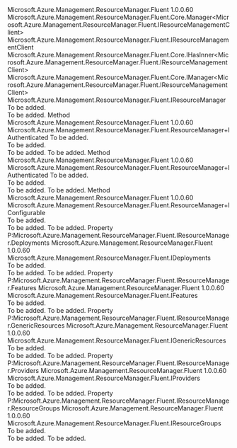 <Type Name="ResourceManager" FullName="Microsoft.Azure.Management.ResourceManager.Fluent.ResourceManager">
  <TypeSignature Language="C#" Value="public class ResourceManager : Microsoft.Azure.Management.ResourceManager.Fluent.Core.Manager&lt;Microsoft.Azure.Management.ResourceManager.Fluent.IResourceManagementClient&gt;, Microsoft.Azure.Management.ResourceManager.Fluent.Core.IHasInner&lt;Microsoft.Azure.Management.ResourceManager.Fluent.IResourceManagementClient&gt;, Microsoft.Azure.Management.ResourceManager.Fluent.Core.IManager&lt;Microsoft.Azure.Management.ResourceManager.Fluent.IResourceManagementClient&gt;, Microsoft.Azure.Management.ResourceManager.Fluent.IResourceManager" />
  <TypeSignature Language="ILAsm" Value=".class public auto ansi beforefieldinit ResourceManager extends Microsoft.Azure.Management.ResourceManager.Fluent.Core.Manager`1&lt;class Microsoft.Azure.Management.ResourceManager.Fluent.IResourceManagementClient&gt; implements class Microsoft.Azure.Management.ResourceManager.Fluent.Core.IHasInner`1&lt;class Microsoft.Azure.Management.ResourceManager.Fluent.IResourceManagementClient&gt;, class Microsoft.Azure.Management.ResourceManager.Fluent.Core.IManager`1&lt;class Microsoft.Azure.Management.ResourceManager.Fluent.IResourceManagementClient&gt;, class Microsoft.Azure.Management.ResourceManager.Fluent.Core.IManagerBase, class Microsoft.Azure.Management.ResourceManager.Fluent.IResourceManager" />
  <TypeSignature Language="DocId" Value="T:Microsoft.Azure.Management.ResourceManager.Fluent.ResourceManager" />
  <TypeSignature Language="VB.NET" Value="Public Class ResourceManager&#xA;Inherits Manager(Of IResourceManagementClient)&#xA;Implements IHasInner(Of IResourceManagementClient), IManager(Of IResourceManagementClient), IResourceManager" />
  <TypeSignature Language="F#" Value="type ResourceManager = class&#xA;    inherit Manager&lt;IResourceManagementClient&gt;&#xA;    interface IResourceManager&#xA;    interface IManager&lt;IResourceManagementClient&gt;&#xA;    interface IHasInner&lt;IResourceManagementClient&gt;&#xA;    interface IManagerBase" />
  <AssemblyInfo>
    <AssemblyName>Microsoft.Azure.Management.ResourceManager.Fluent</AssemblyName>
    <AssemblyVersion>1.0.0.60</AssemblyVersion>
  </AssemblyInfo>
  <Base>
    <BaseTypeName>Microsoft.Azure.Management.ResourceManager.Fluent.Core.Manager&lt;Microsoft.Azure.Management.ResourceManager.Fluent.IResourceManagementClient&gt;</BaseTypeName>
    <BaseTypeArguments>
      <BaseTypeArgument TypeParamName="InnerT">Microsoft.Azure.Management.ResourceManager.Fluent.IResourceManagementClient</BaseTypeArgument>
    </BaseTypeArguments>
  </Base>
  <Interfaces>
    <Interface>
      <InterfaceName>Microsoft.Azure.Management.ResourceManager.Fluent.Core.IHasInner&lt;Microsoft.Azure.Management.ResourceManager.Fluent.IResourceManagementClient&gt;</InterfaceName>
    </Interface>
    <Interface>
      <InterfaceName>Microsoft.Azure.Management.ResourceManager.Fluent.Core.IManager&lt;Microsoft.Azure.Management.ResourceManager.Fluent.IResourceManagementClient&gt;</InterfaceName>
    </Interface>
    <Interface>
      <InterfaceName>Microsoft.Azure.Management.ResourceManager.Fluent.IResourceManager</InterfaceName>
    </Interface>
  </Interfaces>
  <Docs>
    <summary>To be added.</summary>
    <remarks>To be added.</remarks>
  </Docs>
  <Members>
    <Member MemberName="Authenticate">
      <MemberSignature Language="C#" Value="public static Microsoft.Azure.Management.ResourceManager.Fluent.ResourceManager.IAuthenticated Authenticate (Microsoft.Azure.Management.ResourceManager.Fluent.Authentication.AzureCredentials credentials);" />
      <MemberSignature Language="ILAsm" Value=".method public static hidebysig class Microsoft.Azure.Management.ResourceManager.Fluent.ResourceManager/IAuthenticated Authenticate(class Microsoft.Azure.Management.ResourceManager.Fluent.Authentication.AzureCredentials credentials) cil managed" />
      <MemberSignature Language="DocId" Value="M:Microsoft.Azure.Management.ResourceManager.Fluent.ResourceManager.Authenticate(Microsoft.Azure.Management.ResourceManager.Fluent.Authentication.AzureCredentials)" />
      <MemberSignature Language="VB.NET" Value="Public Shared Function Authenticate (credentials As AzureCredentials) As ResourceManager.IAuthenticated" />
      <MemberSignature Language="F#" Value="static member Authenticate : Microsoft.Azure.Management.ResourceManager.Fluent.Authentication.AzureCredentials -&gt; Microsoft.Azure.Management.ResourceManager.Fluent.ResourceManager.IAuthenticated" Usage="Microsoft.Azure.Management.ResourceManager.Fluent.ResourceManager.Authenticate credentials" />
      <MemberType>Method</MemberType>
      <AssemblyInfo>
        <AssemblyName>Microsoft.Azure.Management.ResourceManager.Fluent</AssemblyName>
        <AssemblyVersion>1.0.0.60</AssemblyVersion>
      </AssemblyInfo>
      <ReturnValue>
        <ReturnType>Microsoft.Azure.Management.ResourceManager.Fluent.ResourceManager+IAuthenticated</ReturnType>
      </ReturnValue>
      <Parameters>
        <Parameter Name="credentials" Type="Microsoft.Azure.Management.ResourceManager.Fluent.Authentication.AzureCredentials" />
      </Parameters>
      <Docs>
        <param name="credentials">To be added.</param>
        <summary>To be added.</summary>
        <returns>To be added.</returns>
        <remarks>To be added.</remarks>
      </Docs>
    </Member>
    <Member MemberName="Authenticate">
      <MemberSignature Language="C#" Value="public static Microsoft.Azure.Management.ResourceManager.Fluent.ResourceManager.IAuthenticated Authenticate (Microsoft.Azure.Management.ResourceManager.Fluent.Core.RestClient restClient);" />
      <MemberSignature Language="ILAsm" Value=".method public static hidebysig class Microsoft.Azure.Management.ResourceManager.Fluent.ResourceManager/IAuthenticated Authenticate(class Microsoft.Azure.Management.ResourceManager.Fluent.Core.RestClient restClient) cil managed" />
      <MemberSignature Language="DocId" Value="M:Microsoft.Azure.Management.ResourceManager.Fluent.ResourceManager.Authenticate(Microsoft.Azure.Management.ResourceManager.Fluent.Core.RestClient)" />
      <MemberSignature Language="F#" Value="static member Authenticate : Microsoft.Azure.Management.ResourceManager.Fluent.Core.RestClient -&gt; Microsoft.Azure.Management.ResourceManager.Fluent.ResourceManager.IAuthenticated" Usage="Microsoft.Azure.Management.ResourceManager.Fluent.ResourceManager.Authenticate restClient" />
      <MemberType>Method</MemberType>
      <AssemblyInfo>
        <AssemblyName>Microsoft.Azure.Management.ResourceManager.Fluent</AssemblyName>
        <AssemblyVersion>1.0.0.60</AssemblyVersion>
      </AssemblyInfo>
      <ReturnValue>
        <ReturnType>Microsoft.Azure.Management.ResourceManager.Fluent.ResourceManager+IAuthenticated</ReturnType>
      </ReturnValue>
      <Parameters>
        <Parameter Name="restClient" Type="Microsoft.Azure.Management.ResourceManager.Fluent.Core.RestClient" />
      </Parameters>
      <Docs>
        <param name="restClient">To be added.</param>
        <summary>To be added.</summary>
        <returns>To be added.</returns>
        <remarks>To be added.</remarks>
      </Docs>
    </Member>
    <Member MemberName="Configure">
      <MemberSignature Language="C#" Value="public static Microsoft.Azure.Management.ResourceManager.Fluent.ResourceManager.IConfigurable Configure ();" />
      <MemberSignature Language="ILAsm" Value=".method public static hidebysig class Microsoft.Azure.Management.ResourceManager.Fluent.ResourceManager/IConfigurable Configure() cil managed" />
      <MemberSignature Language="DocId" Value="M:Microsoft.Azure.Management.ResourceManager.Fluent.ResourceManager.Configure" />
      <MemberSignature Language="VB.NET" Value="Public Shared Function Configure () As ResourceManager.IConfigurable" />
      <MemberSignature Language="F#" Value="static member Configure : unit -&gt; Microsoft.Azure.Management.ResourceManager.Fluent.ResourceManager.IConfigurable" Usage="Microsoft.Azure.Management.ResourceManager.Fluent.ResourceManager.Configure " />
      <MemberType>Method</MemberType>
      <AssemblyInfo>
        <AssemblyName>Microsoft.Azure.Management.ResourceManager.Fluent</AssemblyName>
        <AssemblyVersion>1.0.0.60</AssemblyVersion>
      </AssemblyInfo>
      <ReturnValue>
        <ReturnType>Microsoft.Azure.Management.ResourceManager.Fluent.ResourceManager+IConfigurable</ReturnType>
      </ReturnValue>
      <Parameters />
      <Docs>
        <summary>To be added.</summary>
        <returns>To be added.</returns>
        <remarks>To be added.</remarks>
      </Docs>
    </Member>
    <Member MemberName="Deployments">
      <MemberSignature Language="C#" Value="public Microsoft.Azure.Management.ResourceManager.Fluent.IDeployments Deployments { get; }" />
      <MemberSignature Language="ILAsm" Value=".property instance class Microsoft.Azure.Management.ResourceManager.Fluent.IDeployments Deployments" />
      <MemberSignature Language="DocId" Value="P:Microsoft.Azure.Management.ResourceManager.Fluent.ResourceManager.Deployments" />
      <MemberSignature Language="VB.NET" Value="Public ReadOnly Property Deployments As IDeployments" />
      <MemberSignature Language="F#" Value="member this.Deployments : Microsoft.Azure.Management.ResourceManager.Fluent.IDeployments" Usage="Microsoft.Azure.Management.ResourceManager.Fluent.ResourceManager.Deployments" />
      <MemberType>Property</MemberType>
      <Implements>
        <InterfaceMember>P:Microsoft.Azure.Management.ResourceManager.Fluent.IResourceManager.Deployments</InterfaceMember>
      </Implements>
      <AssemblyInfo>
        <AssemblyName>Microsoft.Azure.Management.ResourceManager.Fluent</AssemblyName>
        <AssemblyVersion>1.0.0.60</AssemblyVersion>
      </AssemblyInfo>
      <ReturnValue>
        <ReturnType>Microsoft.Azure.Management.ResourceManager.Fluent.IDeployments</ReturnType>
      </ReturnValue>
      <Docs>
        <summary>To be added.</summary>
        <value>To be added.</value>
        <remarks>To be added.</remarks>
      </Docs>
    </Member>
    <Member MemberName="Features">
      <MemberSignature Language="C#" Value="public Microsoft.Azure.Management.ResourceManager.Fluent.IFeatures Features { get; }" />
      <MemberSignature Language="ILAsm" Value=".property instance class Microsoft.Azure.Management.ResourceManager.Fluent.IFeatures Features" />
      <MemberSignature Language="DocId" Value="P:Microsoft.Azure.Management.ResourceManager.Fluent.ResourceManager.Features" />
      <MemberSignature Language="VB.NET" Value="Public ReadOnly Property Features As IFeatures" />
      <MemberSignature Language="F#" Value="member this.Features : Microsoft.Azure.Management.ResourceManager.Fluent.IFeatures" Usage="Microsoft.Azure.Management.ResourceManager.Fluent.ResourceManager.Features" />
      <MemberType>Property</MemberType>
      <Implements>
        <InterfaceMember>P:Microsoft.Azure.Management.ResourceManager.Fluent.IResourceManager.Features</InterfaceMember>
      </Implements>
      <AssemblyInfo>
        <AssemblyName>Microsoft.Azure.Management.ResourceManager.Fluent</AssemblyName>
        <AssemblyVersion>1.0.0.60</AssemblyVersion>
      </AssemblyInfo>
      <ReturnValue>
        <ReturnType>Microsoft.Azure.Management.ResourceManager.Fluent.IFeatures</ReturnType>
      </ReturnValue>
      <Docs>
        <summary>To be added.</summary>
        <value>To be added.</value>
        <remarks>To be added.</remarks>
      </Docs>
    </Member>
    <Member MemberName="GenericResources">
      <MemberSignature Language="C#" Value="public Microsoft.Azure.Management.ResourceManager.Fluent.IGenericResources GenericResources { get; }" />
      <MemberSignature Language="ILAsm" Value=".property instance class Microsoft.Azure.Management.ResourceManager.Fluent.IGenericResources GenericResources" />
      <MemberSignature Language="DocId" Value="P:Microsoft.Azure.Management.ResourceManager.Fluent.ResourceManager.GenericResources" />
      <MemberSignature Language="VB.NET" Value="Public ReadOnly Property GenericResources As IGenericResources" />
      <MemberSignature Language="F#" Value="member this.GenericResources : Microsoft.Azure.Management.ResourceManager.Fluent.IGenericResources" Usage="Microsoft.Azure.Management.ResourceManager.Fluent.ResourceManager.GenericResources" />
      <MemberType>Property</MemberType>
      <Implements>
        <InterfaceMember>P:Microsoft.Azure.Management.ResourceManager.Fluent.IResourceManager.GenericResources</InterfaceMember>
      </Implements>
      <AssemblyInfo>
        <AssemblyName>Microsoft.Azure.Management.ResourceManager.Fluent</AssemblyName>
        <AssemblyVersion>1.0.0.60</AssemblyVersion>
      </AssemblyInfo>
      <ReturnValue>
        <ReturnType>Microsoft.Azure.Management.ResourceManager.Fluent.IGenericResources</ReturnType>
      </ReturnValue>
      <Docs>
        <summary>To be added.</summary>
        <value>To be added.</value>
        <remarks>To be added.</remarks>
      </Docs>
    </Member>
    <Member MemberName="Providers">
      <MemberSignature Language="C#" Value="public Microsoft.Azure.Management.ResourceManager.Fluent.IProviders Providers { get; }" />
      <MemberSignature Language="ILAsm" Value=".property instance class Microsoft.Azure.Management.ResourceManager.Fluent.IProviders Providers" />
      <MemberSignature Language="DocId" Value="P:Microsoft.Azure.Management.ResourceManager.Fluent.ResourceManager.Providers" />
      <MemberSignature Language="VB.NET" Value="Public ReadOnly Property Providers As IProviders" />
      <MemberSignature Language="F#" Value="member this.Providers : Microsoft.Azure.Management.ResourceManager.Fluent.IProviders" Usage="Microsoft.Azure.Management.ResourceManager.Fluent.ResourceManager.Providers" />
      <MemberType>Property</MemberType>
      <Implements>
        <InterfaceMember>P:Microsoft.Azure.Management.ResourceManager.Fluent.IResourceManager.Providers</InterfaceMember>
      </Implements>
      <AssemblyInfo>
        <AssemblyName>Microsoft.Azure.Management.ResourceManager.Fluent</AssemblyName>
        <AssemblyVersion>1.0.0.60</AssemblyVersion>
      </AssemblyInfo>
      <ReturnValue>
        <ReturnType>Microsoft.Azure.Management.ResourceManager.Fluent.IProviders</ReturnType>
      </ReturnValue>
      <Docs>
        <summary>To be added.</summary>
        <value>To be added.</value>
        <remarks>To be added.</remarks>
      </Docs>
    </Member>
    <Member MemberName="ResourceGroups">
      <MemberSignature Language="C#" Value="public Microsoft.Azure.Management.ResourceManager.Fluent.IResourceGroups ResourceGroups { get; }" />
      <MemberSignature Language="ILAsm" Value=".property instance class Microsoft.Azure.Management.ResourceManager.Fluent.IResourceGroups ResourceGroups" />
      <MemberSignature Language="DocId" Value="P:Microsoft.Azure.Management.ResourceManager.Fluent.ResourceManager.ResourceGroups" />
      <MemberSignature Language="VB.NET" Value="Public ReadOnly Property ResourceGroups As IResourceGroups" />
      <MemberSignature Language="F#" Value="member this.ResourceGroups : Microsoft.Azure.Management.ResourceManager.Fluent.IResourceGroups" Usage="Microsoft.Azure.Management.ResourceManager.Fluent.ResourceManager.ResourceGroups" />
      <MemberType>Property</MemberType>
      <Implements>
        <InterfaceMember>P:Microsoft.Azure.Management.ResourceManager.Fluent.IResourceManager.ResourceGroups</InterfaceMember>
      </Implements>
      <AssemblyInfo>
        <AssemblyName>Microsoft.Azure.Management.ResourceManager.Fluent</AssemblyName>
        <AssemblyVersion>1.0.0.60</AssemblyVersion>
      </AssemblyInfo>
      <ReturnValue>
        <ReturnType>Microsoft.Azure.Management.ResourceManager.Fluent.IResourceGroups</ReturnType>
      </ReturnValue>
      <Docs>
        <summary>To be added.</summary>
        <value>To be added.</value>
        <remarks>To be added.</remarks>
      </Docs>
    </Member>
  </Members>
</Type>